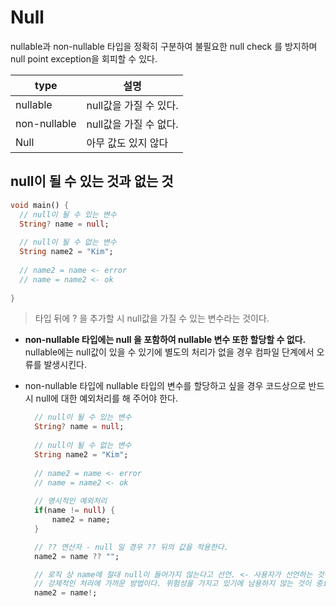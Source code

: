 # Null



nullable과 non-nullable 타입을 정확히 구분하여 불필요한 null check 를 방지하며  null point exception을 회피할 수 있다.

| type         | 설명                   |
| ------------ | ---------------------- |
| nullable     | null값을 가질 수 있다. |
| non-nullable | null값을 가질 수 없다. |
| Null         | 아무 값도 있지 않다    |



## null이 될 수 있는 것과 없는 것

``` dart
void main() {
  // null이 될 수 있는 변수
  String? name = null;
  
  // null이 될 수 없는 변수
  String name2 = "Kim";
  
  // name2 = name <- error 
  // name = name2 <- ok
    
}
```



> 타입 뒤에 ? 을 추가할 시 null값을 가질 수 있는 변수라는 것이다. 

* **non-nullable 타입에는 null 을 포함하여 nullable 변수 또한 할당할 수 없다.** 
  nullable에는 null값이 있을 수 있기에 별도의 처리가 없을 경우 컴파일 단계에서 오류를 발생시킨다.

* non-nullable 타입에 nullable 타입의 변수를 할당하고 싶을 경우 코드상으로 반드시 null에 대한 예외처리를 해 주어야 한다. 
  ```dart
    // null이 될 수 있는 변수
    String? name = null;
    
    // null이 될 수 없는 변수
    String name2 = "Kim";
    
    // name2 = name <- error 
    // name = name2 <- ok
    
    // 명시적인 예외처리  
    if(name != null) {
        name2 = name;
    }
  
    // ?? 연산자 - null 일 경우 ?? 뒤의 값을 적용한다.
    name2 = name ?? "";
  
    // 로직 상 name에 절대 null이 들어가지 않는다고 선언. <- 사용자가 선언하는 것이다. 만약 null이 들어갈 경우 오류가 발생한다.
    // 강제적인 처리에 가까운 방법이다. 위험성을 가지고 있기에 남용하지 않는 것이 중요하다.
    name2 = name!;
  
  ```

  

